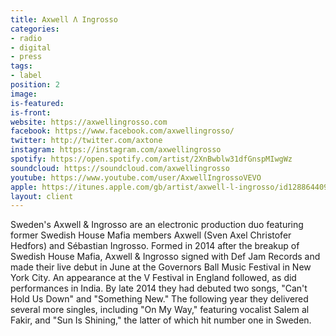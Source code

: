 ```yaml
---
title: Axwell Λ Ingrosso
categories:
- radio
- digital
- press
tags:
- label
position: 2
image: 
is-featured: 
is-front: 
website: https://axwellingrosso.com
facebook: https://www.facebook.com/axwellingrosso/
twitter: http://twitter.com/axtone
instagram: https://instagram.com/axwellingrosso
spotify: https://open.spotify.com/artist/2XnBwblw31dfGnspMIwgWz
soundcloud: https://soundcloud.com/axwellingrosso
youtube: https://www.youtube.com/user/AxwellIngrossoVEVO
apple: https://itunes.apple.com/gb/artist/axwell-l-ingrosso/id128864409
layout: client
---
```


Sweden's Axwell & Ingrosso are an electronic production duo featuring former Swedish House Mafia members Axwell (Sven Axel Christofer Hedfors) and Sébastian Ingrosso. Formed in 2014 after the breakup of Swedish House Mafia, Axwell & Ingrosso signed with Def Jam Records and made their live debut in June at the Governors Ball Music Festival in New York City. An appearance at the V Festival in England followed, as did performances in India. By late 2014 they had debuted two songs, "Can't Hold Us Down" and "Something New." The following year they delivered several more singles, including "On My Way," featuring vocalist Salem al Fakir, and "Sun Is Shining," the latter of which hit number one in Sweden.